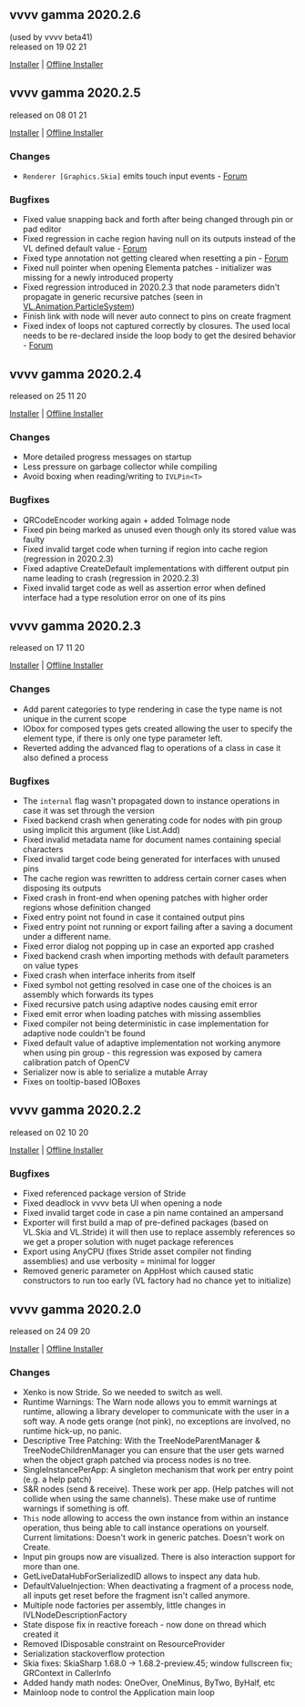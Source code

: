 ## vvvv gamma 2020.2.6
(used by vvvv beta41)  
released on 19 02 21

[Installer](https://teamcity.vvvv.org/guestAuth/app/rest/builds/id:33782/artifacts/content/vvvv_gamma_2020.2.6_setup.exe) |
[Offline Installer](https://teamcity.vvvv.org/guestAuth/app/rest/builds/id:33782/artifacts/content/vvvv_gamma_2020.2.6_setup_offline.exe)

## vvvv gamma 2020.2.5
released on 08 01 21

[Installer](https://teamcity.vvvv.org/guestAuth/app/rest/builds/id:33491/artifacts/content/vvvv_gamma_2020.2.5_setup.exe) |
[Offline Installer](https://teamcity.vvvv.org/guestAuth/app/rest/builds/id:33491/artifacts/content/vvvv_gamma_2020.2.5_setup_offline.exe)

### Changes
* `Renderer [Graphics.Skia]` emits touch input events - [Forum](https://discourse.vvvv.org/t/touch-inputs-in-gamma/18972)

### Bugfixes
* Fixed value snapping back and forth after being changed through pin or pad editor 
* Fixed regression in cache region having null on its outputs instead of the VL defined default value - [Forum](https://discourse.vvvv.org/t/2020-3-0068-cannot-use-elementas-dropdown-if-app-uses-pushtooverlay/18983)
* Fixed type annotation not getting cleared when resetting a pin - [Forum](https://discourse.vvvv.org/t/once-switch-control-got-typed-directly-on-pin-it-wont-get-adaptive-again/18993)
* Fixed null pointer when opening Elementa patches - initializer was missing for a newly introduced property
* Fixed regression introduced in 2020.2.3 that node parameters didn't propagate in generic recursive patches (seen in [VL.Animation.ParticleSystem](https://vvvv.org/contribution/vl.animation.particlesystem))
* Finish link with node will never auto connect to pins on create fragment
* Fixed index of loops not captured correctly by closures. The used local needs to be re-declared inside the loop body to get the desired behavior - [Forum](https://discourse.vvvv.org/t/is-index-pin-always-being-respected/19051)

## vvvv gamma 2020.2.4
released on 25 11 20

[Installer](https://teamcity.vvvv.org/guestAuth/app/rest/builds/id:33313/artifacts/content/vvvv_gamma_2020.2.4_setup.exe) |
[Offline Installer](https://teamcity.vvvv.org/guestAuth/app/rest/builds/id:33313/artifacts/content/vvvv_gamma_2020.2.4_setup_offline.exe)

### Changes
* More detailed progress messages on startup
* Less pressure on garbage collector while compiling
* Avoid boxing when reading/writing to `IVLPin<T>` 
  
### Bugfixes
* QRCodeEncoder working again + added ToImage node
* Fixed pin being marked as unused even though only its stored value was faulty
* Fixed invalid target code when turning if region into cache region (regression in 2020.2.3)
* Fixed adaptive CreateDefault implementations with different output pin name leading to crash (regression in 2020.2.3)
* Fixed invalid target code as well as assertion error when defined interface had a type resolution error on one of its pins

## vvvv gamma 2020.2.3
released on 17 11 20

[Installer](https://teamcity.vvvv.org/guestAuth/app/rest/builds/id:33265/artifacts/content/vvvv_gamma_2020.2.3_setup.exe) |
[Offline Installer](https://teamcity.vvvv.org/guestAuth/app/rest/builds/id:33265/artifacts/content/vvvv_gamma_2020.2.3_setup_offline.exe)

### Changes
* Add parent categories to type rendering in case the type name is not unique in the current scope 
* IObox for composed types gets created allowing the user to specify the element type, if there is only one type parameter left. 
* Reverted adding the advanced flag to operations of a class in case it also defined a process

### Bugfixes
* The `internal` flag wasn't propagated down to instance operations in case it was set through the version
* Fixed backend crash when generating code for nodes with pin group using implicit this argument (like List.Add)
* Fixed invalid metadata name for document names containing special characters
* Fixed invalid target code being generated for interfaces with unused pins
* The cache region was rewritten to address certain corner cases when disposing its outputs
* Fixed crash in front-end when opening patches with higher order regions whose definition changed
* Fixed entry point not found in case it contained output pins 
* Fixed entry point not running or export failing after a saving a document under a different name.
* Fixed error dialog not popping up in case an exported app crashed
* Fixed backend crash when importing methods with default parameters on value types
* Fixed crash when interface inherits from itself 
* Fixed symbol not getting resolved in case one of the choices is an assembly which forwards its types 
* Fixed recursive patch using adaptive nodes causing emit error 
* Fixed emit error when loading patches with missing assemblies 
* Fixed compiler not being deterministic in case implementation for adaptive  node couldn't be found
* Fixed default value of adaptive implementation not working anymore when using pin group - this regression was exposed by camera calibration patch of OpenCV
* Serializer now is able to serialize a mutable Array
* Fixes on tooltip-based IOBoxes

## vvvv gamma 2020.2.2
released on 02 10 20

[Installer](https://teamcity.vvvv.org/guestAuth/app/rest/builds/id:33147/artifacts/content/vvvv_gamma_2020.2.2_setup.exe) |
[Offline Installer](https://teamcity.vvvv.org/guestAuth/app/rest/builds/id:33147/artifacts/content/vvvv_gamma_2020.2.2_setup_offline.exe)

### Bugfixes
* Fixed referenced package version of Stride
* Fixed deadlock in vvvv beta UI when opening a node
* Fixed invalid target code in case a pin name contained an ampersand
* Exporter will first build a map of pre-defined packages (based on VL.Skia and VL.Stride) it will then use to replace assembly references so we get a proper solution with nuget package references
* Export using AnyCPU (fixes Stride asset compiler not finding assemblies) and use verbosity = minimal for logger
* Removed generic parameter on AppHost which caused static constructors to run too early (VL factory had no chance yet to initialize)

## vvvv gamma 2020.2.0
released on 24 09 20

[Installer](https://teamcity.vvvv.org/guestAuth/app/rest/builds/id:33045/artifacts/content/vvvv_gamma_2020.2.0_setup.exe) |
[Offline Installer](https://teamcity.vvvv.org/guestAuth/app/rest/builds/id:33045/artifacts/content/vvvv_gamma_2020.2.0_setup_offline.exe)

### Changes
* Xenko is now Stride. So we needed to switch as well.
* Runtime Warnings: The Warn node allows you to emmit warnings at runtime, allowing a library developer to communicate with the user in a soft way. A node gets orange (not pink), no exceptions are involved, no runtime hick-up, no panic. 
* Descriptive Tree Patching: With the TreeNodeParentManager & TreeNodeChildrenManager you can ensure that the user gets warned when the object graph patched via process nodes is no tree. 
* SingleInstancePerApp: A singleton mechanism that work per entry point (e.g. a help patch)
* S&R nodes (send & receive). These work per app. (Help patches will not collide when using the same channels). These make use of runtime warnings if something is off.
* `This` node allowing to access the own instance from within an instance operation, thus being able to call instance operations on yourself. Current limitations: Doesn't work in generic patches. Doesn't work on Create.
* Input pin groups now are visualized. There is also interaction support for more than one.
* GetLiveDataHubForSerializedID allows to inspect any data hub.
* DefaultValueInjection: When deactivating a fragment of a process node, all inputs get reset before the fragment isn't called anymore.
* Multiple node factories per assembly, little changes in IVLNodeDescriptionFactory
* State dispose fix in reactive foreach - now done on thread which created it
* Removed IDisposable constraint on ResourceProvider
* Serialization stackoverflow protection
* Skia fixes: SkiaSharp 1.68.0 -> 1.68.2-preview.45; window fullscreen fix; GRContext in CallerInfo
* Added handy math nodes: OneOver, OneMinus, ByTwo, ByHalf, etc
* Mainloop node to control the Application main loop
